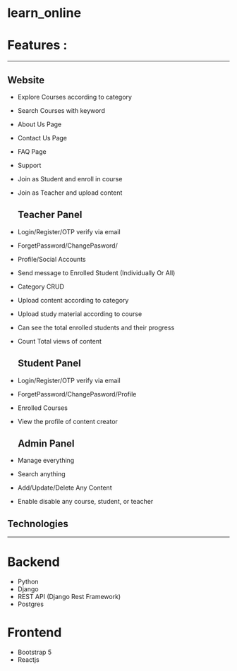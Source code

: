 # learn_online

# Features :
-----------------------------------------------------------------
   ## Website
 - Explore Courses according to category
 - Search Courses with keyword
 - About Us Page
 - Contact Us Page
 - FAQ Page
 - Support
 - Join as Student and enroll in course
 - Join as Teacher and upload content
 

   ## Teacher Panel
 - Login/Register/OTP verify via email
 - ForgetPassword/ChangePasword/
 - Profile/Social Accounts
 - Send message to Enrolled Student (Individually Or All)
 - Category CRUD
 - Upload content according to category
 - Upload study material according to course
 - Can see the total enrolled students and their progress
 - Count Total views of content
 

   ## Student Panel
 - Login/Register/OTP verify via email
 - ForgetPassword/ChangePasword/Profile
 - Enrolled Courses
 - View the profile of content creator
 

   ## Admin Panel
 - Manage everything
 - Search anything
 - Add/Update/Delete Any Content
 - Enable disable any course, student, or teacher


## Technologies
-------------

# Backend
- Python
- Django
- REST API (Django Rest Framework)
- Postgres

# Frontend
- Bootstrap 5
- Reactjs
